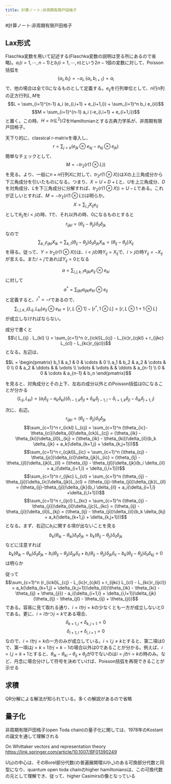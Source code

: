 ```yaml
---
title: 計算ノート:非周期有限戸田格子
---
```


#計算ノート:非周期有限戸田格子

## Lax形式

Flaschka変数を用いて記述する(Flaschka変数の説明は至る所にあるので省略)。$a_i(i=1,\cdots,n-1)$と$b_i(i=1,\cdots,n)$という$2n-1$個の変数に対して、Poisson括弧を
$$\{a_i , b_i \} = -a_i , \{a_i,b_{i+1} \} = a_i$$
で、他の場合は全て$0$になるものとして定義する。$e_{ij}$を行列単位として、$n$行$n$列の正方行列$L,M$を
$$L = \sum_{i=1}^{n-1} a_i (e_{i,i+1} + e_{i+1,i}) + \sum_{i=1}^n b_i e_{ii}$$
$$M = \sum_{i=1}^{n-1} a_i (-e_{i,i+1} + e_{i+1,i})$$
と置く。この時、$H=tr(L^2)/2$をHamiltonianとする古典力学系が、非周期有限戸田格子。


天下り的に、classical r-matrixを導入し、
$$r = \sum_{j < k} (e_{jk} \otimes e_{kj} - e_{kj} \otimes e_{jk})$$
簡単なチェックとして、
$$M = -tr_2(r( 1 \otimes L))$$
を見る。より、一般に$n \times n$行列$X$に対して、$tr_2r(1 \otimes X))$は$X$の上三角成分から下三角成分を引いたものになる。つまり、$X=U+D+L$と、$U$を上三角成分、$D$を対角成分、$L$を下三角成分に分解すれば、$tr_2(r(1 \otimes X)) = U-L$である。これが正しいとすれば、$M = -tr_2(r( 1 \otimes L))$は明らか。
$$X = \sum_{i,j} X_{ij} e_{ij}$$
として$\theta_{ij}$を$i<j$の時、1で、それ以外の時、0になるものとすると
$$r_{ijkl} = (\theta_{ij} - \theta_{ji})\delta_{il}\delta_{jk}$$
なので
$$\sum_{k,l} r_{ijkl} X_{lk} = \sum_{k,l} (\theta_{ij} - \theta_{ji}) \delta_{il} \delta_{jk} X_{lk} = (\theta_{ij} - \theta_{ji})X_{ij}$$
を得る。従って、$Y = tr_2(r(1 \otimes X))$は、$i<j$の時$Y_{ij}= X_{ij}$で、$i>j$の時$Y_{ij}=-X_{ij}$が言える。また$i=j$であれば$Y_{ij}=0$となる


  
$$a= \sum_{i,j,k,l} a_{ijkl} e_{ij} \otimes e_{kl}$$
に対して
$$a^{*} = \sum_{ijkl} a_{ijkl} e_{kl} \otimes e_{ij}$$
と定義すると、$r^{*}=-r$であるので、
$$\sum_{i,j,k,l} \{ L_{ij} , L_{kl} \} e_{ij} \otimes e_{kl} = [r,L \otimes 1] - [r^{*} , 1 \otimes L] = [r, L\otimes 1+1\otimes L]$$
が成立しなければならない。

成分で書くと
$$\{ L_{ij} . L_{kl} \} = \sum_{c=1}^n (r_{ickl}L_{cj} - L_{ic}r_{cjkl} + r_{ijkc} L_{cl} - L_{kc}r_{ijcl})$$
となる。左辺は、

$$L = \begin{pmatrix} b_1 & a_1 & 0 & \cdots & 0 \\ a_1 & b_2 & a_2 & \cdots & 0 \\ 0 & a_2 & \ddots & & \vdots \\ \vdots & \vdots & & \ddots & a_{n-1} \\ 0 & 0 & \cdots & a_{n-1} & b_n \end{pmatrix}$$

を見ると、対角成分とその上下、左右の成分以外とのPoisson括弧は$0$になることが分かる
$$\{ L_{ij}, L_{kl} \} = (a_i\delta_{ij} - a_k \delta_{kl})(\delta_{i-1,k}\delta_{jl} + \delta_{ik}\delta_{j-1,l} - \delta_{i+1,k}\delta_{jl} - \delta_{ik}\delta_{j+1,l})$$


次に、右辺。
$$r_{ijkl} = (\theta_{ij} - \theta_{ji})\delta_{il}\delta_{jk}$$
$$\sum_{c=1}^n r_{ickl} L_{cj} = \sum_{c=1}^n (\theta_{ic}-\theta_{ci})\delta_{il}\delta_{ck}L_{cj} = (\theta_{ik} - \theta_{ki})\delta_{il}L_{kj} = (\theta_{ik} - \theta_{ki})\delta_{il}(b_k \delta_{jk} + a_k(\delta_{k+1,j} + \delta_{k,j+1}))$$
$$\sum_{c=1}^n r_{cjkl}L_{ic} = \sum_{c=1}^n (\theta_{cj} - \theta_{jc})\delta_{cl}\delta_{jk}L_{ic} = (\theta_{lj} - \theta_{jl})\delta_{jk}L_{il} = (\theta_{lj} - \theta_{jl})\delta_{jk}(b_i \delta_{il} + a_i(\delta_{i+1,l} + \delta_{i,l+1}))$$
$$\sum_{c=1}^n r_{ijkc} L_{cl} = \sum_{c=1}^n (\theta_{ij} - \theta_{ji})\delta_{ic}\delta_{jk}L_{cl} = (\theta_{ij}-\theta_{ji})\delta_{jk}L_{il} = (\theta_{ij}-\theta_{ji})\delta_{jk}(b_i \delta_{il} + a_i(\delta_{i+1,l} +\delta_{i,l+1}))$$
$$\sum_{c=1}^n r_{ijcl} L_{kc} = \sum_{c=1}^n (\theta_{ij} - \theta_{ji})\delta_{il}\delta_{jc}L_{kc} = (\theta_{ij} - \theta_{ji})\delta_{il}L_{kj} =  (\theta_{ij} - \theta_{ji})\delta_{il}(b_k \delta_{kj} + a_k(\delta_{k+1,j} + \delta_{k,j+1}))$$
となる。まず、右辺に$b_i$に関する項が出ないことを見る
$$b_k (\theta_{ik} - \theta_{ki})\delta_{il}\delta_{jk} = b_k (\theta_{ij} - \theta_{ji})\delta_{il}\delta_{jk}$$
などに注意すれば
$$b_k (\theta_{ik} - \theta_{ki})\delta_{il}\delta_{jk} - b_i(\theta_{lj} - \theta_{jl})\delta_{jk}\delta_{il} + b_i(\theta_{ij}-\theta_{ji})\delta_{jk}\delta_{il} - b_k(\theta_{ij} - \theta_{ji})\delta_{il} \delta_{kj} = 0$$
は明らか


従って
$$\sum_{c=1}^n (r_{ickl}L_{cj} - L_{ic}r_{cjkl} + r_{ijkc} L_{cl} - L_{kc}r_{ijcl}) = a_k(\delta_{k+1,j} + \delta_{k,j+1})\delta_{il}(\theta_{ik} - \theta_{ki} - \theta_{ij} + \theta_{ji}) - a_i(\delta_{i+1,l} + \delta_{i,l+1})\delta_{jk}(\theta_{lj} - \theta_{jl} - \theta_{ij} + \theta_{ji})$$
である。容易に見て取れる通り、$i=l$か$j=k$の少なくとも一方が成立しないと0である。更に、$i=l$かつ$j=k$である場合、
$$\delta_{k+1,j} + \delta_{k,j+1} = 0$$
$$\delta_{i+1,l} + \delta_{i,l+1} = 0$$
なので、$i=l$か$j=k$の一方のみが成立している。$i=l$,$j\neq k$とすると、第二項は$0$で、第一項は$j=k+1$か$j=k-1$の場合以外は$0$であることが分かる。例えば、$i=l$,$j=k+1$とすると、$\theta_{ik} - \theta_{ki} - \theta_{ij} + \theta_{ji}$が$0$でないのは$i=j$か$i=k$の時のみ。など、丹念に場合分けして符号を決めていけば、Poisson括弧を再現できることが示せる


## 求積
QR分解による解法が知られている。多くの解説があるので省略


## 量子化
非周期有限戸田格子(open Toda chain)の量子化に関しては、1978年のKostantの論文を通して理解される

On Whittaker vectors and representation theory  
https://link.springer.com/article/10.1007/BF01390249

$U(\mathfrak{g})$の中心は、そのBorel部分代数(の普遍展開環)$U(\mathfrak{b}_{+})$のある可換部分代数と同型になり、quantum open toda chainのhigher hamiltoniansは、この可換代数の元として理解でき、従って、higher Casimirsの像となっている




